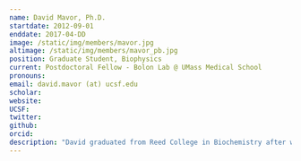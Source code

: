 ```yaml
---
name: David Mavor, Ph.D.
startdate: 2012-09-01
enddate: 2017-04-DD
image: /static/img/members/mavor.jpg
altimage: /static/img/members/mavor_pb.jpg
position: Graduate Student, Biophysics
current: Postdoctoral Fellow - Bolon Lab @ UMass Medical School
pronouns:
email: david.mavor (at) ucsf.edu
scholar:
website:
UCSF:
twitter:
github:
orcid:
description: "David graduated from Reed College in Biochemistry after working with Dr. Jay Mellies on E. coli virulence factors. He then worked with Dr. Alan Frankel at UCSF before joining iPQB in biophysics. Currently he is investigating the conformational dynamics of protein-protein interactions. When not in lab, David enjoys making music, swing dancing and playing with his 70 lbs beast, Lucy."
---
```

